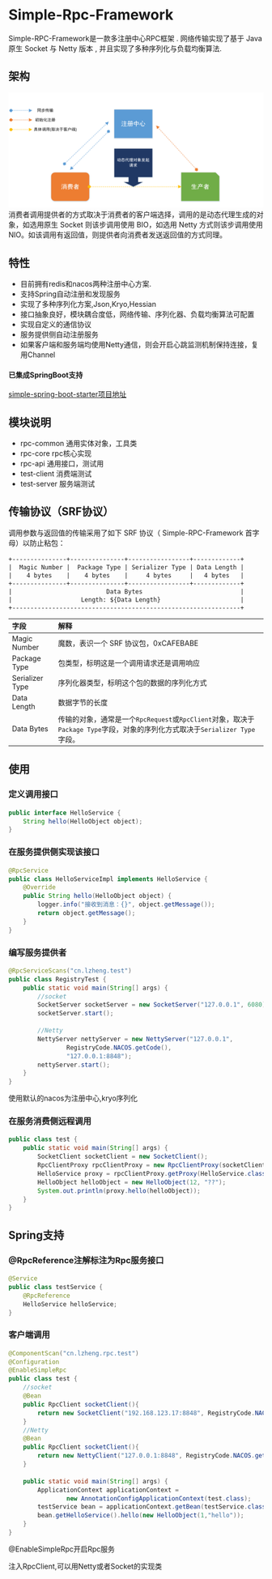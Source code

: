 # Simple-Rpc-Framework

Simple-RPC-Framework是一款多注册中心RPC框架 . 网络传输实现了基于 Java 原生 Socket 与 Netty 版本 , 并且实现了多种序列化与负载均衡算法.

## 架构

![系统架构](./img/rpc.png)
消费者调用提供者的方式取决于消费者的客户端选择，调用的是动态代理生成的对象，如选用原生 Socket 则该步调用使用 BIO，如选用 Netty 方式则该步调用使用 NIO。如该调用有返回值，则提供者向消费者发送返回值的方式同理。

## 特性

- 目前拥有redis和nacos两种注册中心方案.
- 支持Spring自动注册和发现服务  
- 实现了多种序列化方案,Json,Kryo,Hessian
- 接口抽象良好，模块耦合度低，网络传输、序列化器、负载均衡算法可配置
- 实现自定义的通信协议
- 服务提供侧自动注册服务
- 如果客户端和服务端均使用Netty通信，则会开启心跳监测机制保持连接，复用Channel
#### 已集成SpringBoot支持
[simple-spring-boot-starter项目地址](https://github.com/6yi/simple-rpc-spring-boot-starter)

## 模块说明

- rpc-common 通用实体对象，工具类
- rpc-core rpc核心实现
- rpc-api 通用接口，测试用
- test-client 消费端测试
- test-server 服务端测试

## 传输协议（SRF协议）

调用参数与返回值的传输采用了如下 SRF 协议（ Simple-RPC-Framework 首字母）以防止粘包：

```
+---------------+---------------+-----------------+-------------+
|  Magic Number |  Package Type | Serializer Type | Data Length |
|    4 bytes    |    4 bytes    |     4 bytes     |   4 bytes   |
+---------------+---------------+-----------------+-------------+
|                          Data Bytes                           |
|                   Length: ${Data Length}                      |
+---------------------------------------------------------------+
```

| 字段            | 解释                                                         |
| :-------------- | :----------------------------------------------------------- |
| Magic Number    | 魔数，表识一个 SRF 协议包，0xCAFEBABE                        |
| Package Type    | 包类型，标明这是一个调用请求还是调用响应                     |
| Serializer Type | 序列化器类型，标明这个包的数据的序列化方式                   |
| Data Length     | 数据字节的长度                                               |
| Data Bytes      | 传输的对象，通常是一个`RpcRequest`或`RpcClient`对象，取决于`Package Type`字段，对象的序列化方式取决于`Serializer Type`字段。 |

## 使用

### 定义调用接口
```java
public interface HelloService {
    String hello(HelloObject object);
}
```

### 在服务提供侧实现该接口
```java
@RpcService
public class HelloServiceImpl implements HelloService {
    @Override
    public String hello(HelloObject object) {
        logger.info("接收到消息：{}", object.getMessage());
        return object.getMessage();
    }
}
```
### 编写服务提供者
```java
@RpcServiceScans("cn.lzheng.test")
public class RegistryTest {
    public static void main(String[] args) {
        //socket
        SocketServer socketServer = new SocketServer("127.0.0.1", 6080);
        socketServer.start();
        
        //Netty
        NettyServer nettyServer = new NettyServer("127.0.0.1",
                RegistryCode.NACOS.getCode(),
                "127.0.0.1:8848");
        nettyServer.start();
    }
}
```
使用默认的nacos为注册中心,kryo序列化

### 在服务消费侧远程调用
```java
public class test {
    public static void main(String[] args) {
        SocketClient socketClient = new SocketClient();
        RpcClientProxy rpcClientProxy = new RpcClientProxy(socketClient);
        HelloService proxy = rpcClientProxy.getProxy(HelloService.class);
        HelloObject helloObject = new HelloObject(12, "??");
        System.out.println(proxy.hello(helloObject));
    }
}
```

## Spring支持

### @RpcReference注解标注为Rpc服务接口
```java
@Service
public class testService {
    @RpcReference
    HelloService helloService;
}
```

### 客户端调用
```java
@ComponentScan("cn.lzheng.rpc.test")
@Configuration
@EnableSimpleRpc
public class test {
    //socket
    @Bean
    public RpcClient socketClient(){
        return new SocketClient("192.168.123.17:8848", RegistryCode.NACOS.getCode());
    }
    //Netty
    @Bean
    public RpcClient socketClient(){
        return new NettyClient("127.0.0.1:8848", RegistryCode.NACOS.getCode());
    }
    
    public static void main(String[] args) {
        ApplicationContext applicationContext =
                new AnnotationConfigApplicationContext(test.class);
        testService bean = applicationContext.getBean(testService.class);
        bean.getHelloService().hello(new HelloObject(1,"hello"));
    }
}

```
@EnableSimpleRpc开启Rpc服务

注入RpcClient,可以用Netty或者Socket的实现类